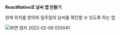 **ReactNative로 날씨 앱 만들기**

현재 위치를 받아와 일주일의 날씨를 확인할 수 있도록 하는 앱

![화면 캡처 2022-02-06 025041](https://user-images.githubusercontent.com/84860387/152676194-cd5580fb-656c-4e8d-8414-208ed9a97d16.png)
